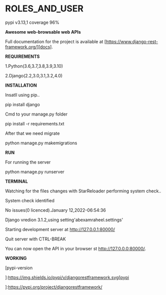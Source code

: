 # ROLES_AND_USER

pypi v3.13,1 coverage 96%

**Awesome web-browsable web APIs**

Full documentation for the project is available at [https://www.django-rest-framework.org/][docs].

**REQUIREMENTS**

1.Python(3.6,3.7,3.8,3.9,3.10)

2.Django(2.2,3.0,3.1,3.2,4.0)

**INSTALLATION**

Insatll using pip..

pip install django

Cmd to your manage.py folder

pip install -r requirements.txt

After that we need migrate

python manage.py makemigrations

**RUN**

For running the server

python manage.py runserver

**TERMINAL**

Watching for the files changes with StarReloader performing system check..

System check identified 

No issues(0 licenced).January 12,2022-06:54:36

 Django vredion 3.1.2,using setting'abexamraheel.settings'
 
 Starting development server at http://127.0.0.1:80000/
 
 Quit server with CTRL-BREAK
 
 You can now open the API in your browser st http://127.0.0.0:80000/.
 
 **WORKING**
 
 [pypi-version
 
 ]:https://img.shields.io/pypi/v/djangorestframework.svg[pypi
 
 ]:https://pypi.org/project/djangorestframework/
